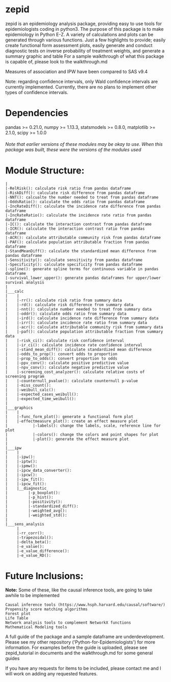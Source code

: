 # zepid
zepid is an epidemiology analysis package, providing easy to use tools for epidemiologists coding in python3. The purpose of this package is to make epidemiology in Python E-Z. A variety of calculations and plots can be generated through various functions. Just a few highlights to provide; easily create functional form assessment plots, easily generate and conduct diagnostic tests on inverse probability of treatment weights, and generate a summary graphic and table
For a sample walkthrough of what this package is capable of, please look to the walkthrough.md 

Measures of association and IPW have been compared to SAS v9.4

Note: regarding confidence intervals, only Wald confidence intervals are currently implemented. Currently, there are no plans to implement other types of confidence intervals. 

# Dependencies
pandas >= 0.21.0, numpy >= 1.13.3, statsmodels >= 0.8.0, matplotlib >= 2.1.0, scipy >= 1.0.0
###### Note that earlier versions of these modules may be okay to use. When this package was built, these were the versions of the modules used

# Module Structure:
    |
    |-RelRisk(): calculate risk ratio from pandas dataframe
    |-RiskDiff(): calculate risk difference from pandas dataframe
    |-NNT(): calcualte the number needed to treat from pandas dataframe
    |-OddsRatio(): calculate the odds ratio from pandas dataframe
    |-IncRateDiff(): calculate the incidence rate difference from pandas dataframe
    |-IncRateRatio(): calculate the incidence rate ratio from pandas dataframe
    |-IC(): calculate the interaction contrast from pandas dataframe
    |-ICR(): calculate the interaction contrast ratio from pandas dataframe
    |-ACR(): calculate attributable community risk from pandas dataframe
    |-PAF(): calculate population attributable fraction from pandas dataframe
    |-StandMeanDiff(): calculate the standardized mean difference from pandas dataframe
    |-Sensitivity(): calculate sensitivity from pandas dataframe
    |-Specificity(): calculate specificity from pandas dataframe
    |-spline(): generate spline terms for continuous variable in pandas dataframe
    |-survival_lower_upper(): generate pandas dataframes for upper/lower survival analysis
    |
    |___calc
    |    |
    |    |-rr(): calculate risk ratio from summary data 
    |    |-rd(): calculate risk difference from summary data 
    |    |-nnt(): calculate number needed to treat from summary data 
    |    |-oddr(): calculate odds ratio from summary data 
    |    |-ird(): calculate incidence rate difference from summary data 
    |    |-irr(): calculate incidence rate ratio from summary data 
    |    |-acr(): calculate attributable community risk from summary data 
    |    |-paf(): calculate population attributable fraction from summary data 
    |    |-risk_ci(): calculate risk confidence interval
    |    |-ir_ci(): calculate incidence rate confidence interval
    |    |-stand_mean_diff(): calculate standardized mean difference
    |    |-odds_to_prop(): convert odds to proportion
    |    |-prop_to_odds(): convert proportion to odds
    |    |-ppv_conv(): calculate positive predictive value
    |    |-npv_conv(): calculate negative predictive value
    |    |-screening_cost_analyzer(): calculate relative costs of screening program
    |    |-counternull_pvalue(): calculate counternull p-value
    |    |-miss_count(): 
    |    |-weibull_calc(): 
    |    |-expected_cases_weibull():
    |    |-expected_time_weibull():
    |
    |___graphics
    |    |
    |    |-func_form_plot(): generate a functional form plot
    |    |-effectmeasure_plot(): create an effect measure plot
    |           |-labels(): change the labels, scale, reference line for plot
    |           |-colors(): change the colors and point shapes for plot
    |           |-plot(): generate the effect measure plot 
    |
    |___ipw
    |    |
    |    |-ipw():
    |    |-iptw():
    |    |-ipmw():
    |    |-ipcw_data_converter():
    |    |-ipcw(): 
    |    |-ipw_fit():
    |    |-ipcw_fit(): 
    |    |__diagnostic
    |         |-p_boxplot():
    |         |-p_hist():
    |         |-positivity():
    |         |-standardized_diff():
    |         |-weighted_avg():
    |         |-weighted_std():
    |    
    |___sens_analysis
         |
         |-rr_corr():
         |-trapezoidal():
         |-delta_beta():
         |-e_value():
         |-e_value_difference():
         |-e_value_RD():


# Future Inclusions:
**Note:** Some of these, like the causal inference tools, are going to take awhile to be implemented

    Causal inference tools (https://www.hsph.harvard.edu/causal/software/) 
    Propensity score matching algorithms
    Forest plot
    Life Table 
    Network analysis tools to complement NetworkX functions
    Mathematical Modeling tools

A full guide of the package and a sample dataframe are underdevelopment. Please see my other repository ('Python-for-Epidemiologists') for more information. For examples before the guide is uploaded, please see zepid_tutorial in documents and the walkthrough.md for some general guides

If you have any requests for items to be included, please contact me and I will work on adding any requested features. 

